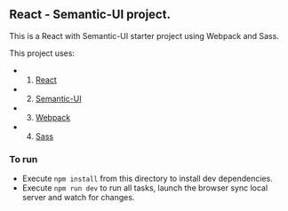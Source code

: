 ## React - Semantic-UI project.

This is a React with Semantic-UI starter project using Webpack and Sass.

This project uses: <br/>
- 1. [React](https://github.com/facebook/react) 
- 2. [Semantic-UI](https://github.com/Semantic-Org/Semantic-UI) 
- 3. [Webpack](https://github.com/webpack/webpack)
- 4. [Sass](https://github.com/sass/sass)



### To run
- Execute `npm install` from this directory to install dev dependencies.
- Execute `npm run dev` to run all tasks, launch the browser sync local server and watch for changes.